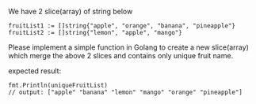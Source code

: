 We have 2 slice(array) of string below

```
fruitList1 := []string{"apple", "orange", "banana", "pineapple"}
fruitList2 := []string{"lemon", "apple", "mango"}
```

Please implement a simple function in Golang to create a new slice(array) which merge the above 2 slices and contains only unique fruit name.

expected result:

```
fmt.Println(uniqueFruitList)
// output: ["apple" "banana" "lemon" "mango" "orange" "pineapple"]
```